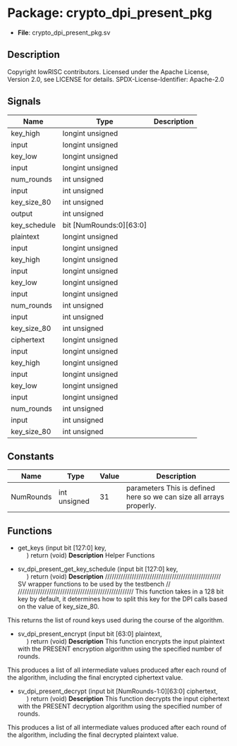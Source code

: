 # Package: crypto_dpi_present_pkg

- **File**: crypto_dpi_present_pkg.sv
## Description

 Copyright lowRISC contributors.
 Licensed under the Apache License, Version 2.0, see LICENSE for details.
 SPDX-License-Identifier: Apache-2.0


## Signals

| Name         | Type                    | Description |
| ------------ | ----------------------- | ----------- |
| key_high     | longint unsigned        |             |
| input        | longint unsigned        |             |
| key_low      | longint unsigned        |             |
| input        | longint unsigned        |             |
| num_rounds   | int unsigned            |             |
| input        | int unsigned            |             |
| key_size_80  | int unsigned            |             |
| output       | int unsigned            |             |
| key_schedule | bit [NumRounds:0][63:0] |             |
| plaintext    | longint unsigned        |             |
| input        | longint unsigned        |             |
| key_high     | longint unsigned        |             |
| input        | longint unsigned        |             |
| key_low      | longint unsigned        |             |
| input        | longint unsigned        |             |
| num_rounds   | int unsigned            |             |
| input        | int unsigned            |             |
| key_size_80  | int unsigned            |             |
| ciphertext   | longint unsigned        |             |
| input        | longint unsigned        |             |
| key_high     | longint unsigned        |             |
| input        | longint unsigned        |             |
| key_low      | longint unsigned        |             |
| input        | longint unsigned        |             |
| num_rounds   | int unsigned            |             |
| input        | int unsigned            |             |
| key_size_80  | int unsigned            |             |
## Constants

| Name      | Type         | Value | Description                                                            |
| --------- | ------------ | ----- | ---------------------------------------------------------------------- |
| NumRounds | int unsigned | 31    |  parameters  This is defined here so we can size all arrays properly.  |
## Functions
- get_keys <font id="function_arguments">(input bit [127:0] key,<br><span style="padding-left:20px">)</font> <font id="function_return">return (void)</font>
**Description**
 Helper Functions

- sv_dpi_present_get_key_schedule <font id="function_arguments">(input bit [127:0]                   key,<br><span style="padding-left:20px">)</font> <font id="function_return">return (void)</font>
**Description**
////////////////////////////////////////////////////
 SV wrapper functions to be used by the testbench //
////////////////////////////////////////////////////
 This function takes in a 128 bit key by default, it determines how to
 split this key for the DPI calls based on the value of key_size_80.

 This returns the list of round keys used during the course of the algorithm.

- sv_dpi_present_encrypt <font id="function_arguments">(input bit [63:0]                  plaintext,<br><span style="padding-left:20px">)</font> <font id="function_return">return (void)</font>
**Description**
 This function encrypts the input plaintext with the PRESENT encryption
 algorithm using the specified number of rounds.

 This produces a list of all intermediate values produced after each round
 of the algorithm, including the final encrypted ciphertext value.

- sv_dpi_present_decrypt <font id="function_arguments">(input bit [NumRounds-1:0][63:0]   ciphertext,<br><span style="padding-left:20px">)</font> <font id="function_return">return (void)</font>
**Description**
 This function decrypts the input ciphertext with the PRESENT decryption
 algorithm using the specified number of rounds.

 This produces a list of all intermediate values produced after each round
 of the algorithm, including the final decrypted plaintext value.

